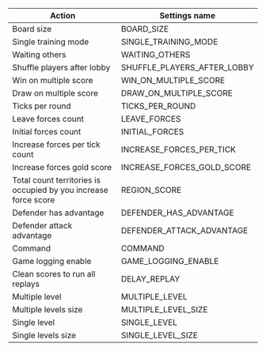 | Action | Settings name |
|--------|---------------|
| Board size | BOARD_SIZE |
| Single training mode | SINGLE_TRAINING_MODE |
| Waiting others | WAITING_OTHERS |
| Shuffle players after lobby | SHUFFLE_PLAYERS_AFTER_LOBBY |
| Win on multiple score | WIN_ON_MULTIPLE_SCORE |
| Draw on multiple score | DRAW_ON_MULTIPLE_SCORE |
| Ticks per round | TICKS_PER_ROUND |
| Leave forces count | LEAVE_FORCES |
| Initial forces count | INITIAL_FORCES |
| Increase forces per tick count | INCREASE_FORCES_PER_TICK |
| Increase forces gold score | INCREASE_FORCES_GOLD_SCORE |
| Total count territories is occupied by you increase force score | REGION_SCORE |
| Defender has advantage | DEFENDER_HAS_ADVANTAGE |
| Defender attack advantage | DEFENDER_ATTACK_ADVANTAGE |
| Command | COMMAND |
| Game logging enable | GAME_LOGGING_ENABLE |
| Clean scores to run all replays | DELAY_REPLAY |
| Multiple level | MULTIPLE_LEVEL |
| Multiple levels size | MULTIPLE_LEVEL_SIZE |
| Single level | SINGLE_LEVEL |
| Single levels size | SINGLE_LEVEL_SIZE |
